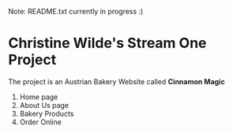 Note: README.txt currently in progress :)

# Christine Wilde's Stream One Project

The project is an Austrian Bakery Website called **Cinnamon Magic**

1. Home page
1. About Us page
1. Bakery Products
1. Order Online